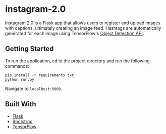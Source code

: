 # instagram-2.0

Instagram 2.0 is a Flask app that allows users to register and upload images with captions, ultimately creating an image feed. Hashtags are automatically generated for each image using TensorFlow's [Object Detection API](https://github.com/tensorflow/models/tree/master/research/object_detection). 

## Getting Started

To run the application, cd to the project directory and run the following commands:

```
pip install -r requirements.txt
python run.py
```

Navigate to `localhost:5000`.

## Built With
* [Flask](http://flask.pocoo.org/)
* [Bootstrap](https://getbootstrap.com/)
* [TensorFlow](https://www.tensorflow.org/)
